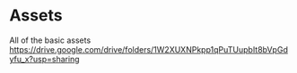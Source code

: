 # Assets
All of the basic assets
https://drive.google.com/drive/folders/1W2XUXNPkpp1qPuTUupbIt8bVpGdyfu_x?usp=sharing
